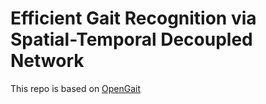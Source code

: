 # Efficient Gait Recognition via Spatial-Temporal Decoupled Network
This repo is based on [OpenGait](https://github.com/ShiqiYu/OpenGait)

